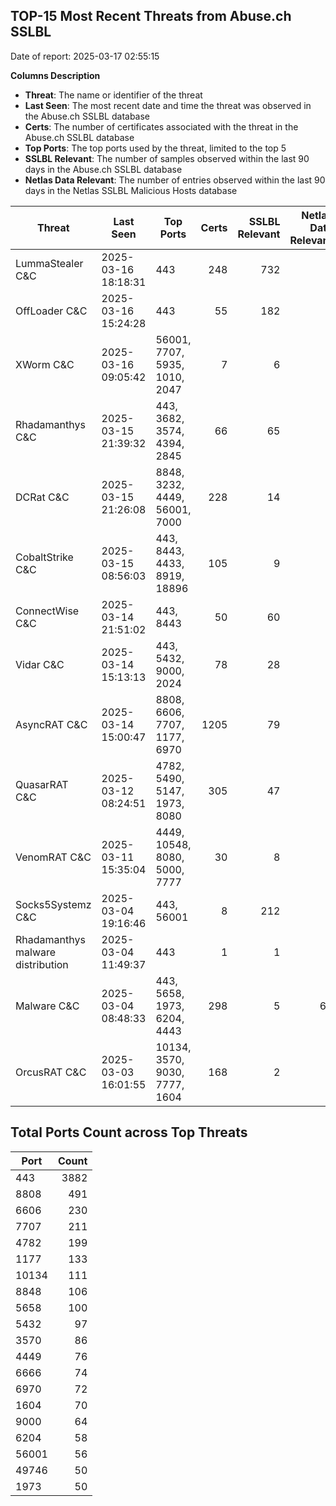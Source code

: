 ## TOP-15 Most Recent Threats from Abuse.ch SSLBL
Date of report: 2025-03-17 02:55:15

**Columns Description**
- **Threat**: The name or identifier of the threat
- **Last Seen**: The most recent date and time the threat was observed in the Abuse.ch SSLBL database
- **Certs**: The number of certificates associated with the threat in the Abuse.ch SSLBL database
- **Top Ports**: The top ports used by the threat, limited to the top 5
- **SSLBL Relevant**: The number of samples observed within the last 90 days in the Abuse.ch SSLBL database
- **Netlas Data Relevant**: The number of entries observed within the last 90 days in the Netlas SSLBL Malicious Hosts database



| Threat                     | Last Seen           | Top Ports          | Certs        | SSLBL Relevant   | Netlas Data Relevant  |
|----------------------------|---------------------|--------------------|-------------:|-----------------:|----------------------:|
| LummaStealer C&C           | 2025-03-16 18:18:31 | 443 | 248 | 732 | 0 |
| OffLoader C&C              | 2025-03-16 15:24:28 | 443 | 55 | 182 | 1 |
| XWorm C&C                  | 2025-03-16 09:05:42 | 56001, 7707, 5935, 1010, 2047 | 7 | 6 | 0 |
| Rhadamanthys C&C           | 2025-03-15 21:39:32 | 443, 3682, 3574, 4394, 2845 | 66 | 65 | 0 |
| DCRat C&C                  | 2025-03-15 21:26:08 | 8848, 3232, 4449, 56001, 7000 | 228 | 14 | 0 |
| CobaltStrike C&C           | 2025-03-15 08:56:03 | 443, 8443, 4433, 8919, 18896 | 105 | 9 | 5 |
| ConnectWise C&C            | 2025-03-14 21:51:02 | 443, 8443 | 50 | 60 | 1 |
| Vidar C&C                  | 2025-03-14 15:13:13 | 443, 5432, 9000, 2024 | 78 | 28 | 5 |
| AsyncRAT C&C               | 2025-03-14 15:00:47 | 8808, 6606, 7707, 1177, 6970 | 1205 | 79 | 0 |
| QuasarRAT C&C              | 2025-03-12 08:24:51 | 4782, 5490, 5147, 1973, 8080 | 305 | 47 | 0 |
| VenomRAT C&C               | 2025-03-11 15:35:04 | 4449, 10548, 8080, 5000, 7777 | 30 | 8 | 0 |
| Socks5Systemz C&C          | 2025-03-04 19:16:46 | 443, 56001 | 8 | 212 | 6 |
| Rhadamanthys malware distribution | 2025-03-04 11:49:37 | 443 | 1 | 1 | 0 |
| Malware C&C                | 2025-03-04 08:48:33 | 443, 5658, 1973, 6204, 4443 | 298 | 5 | 64 |
| OrcusRAT C&C               | 2025-03-03 16:01:55 | 10134, 3570, 9030, 7777, 1604 | 168 | 2 | 0 |

## Total Ports Count across Top Threats
| Port       | Count      |
|------------|-----------:|
| 443 | 3882 |
| 8808 | 491 |
| 6606 | 230 |
| 7707 | 211 |
| 4782 | 199 |
| 1177 | 133 |
| 10134 | 111 |
| 8848 | 106 |
| 5658 | 100 |
| 5432 | 97 |
| 3570 | 86 |
| 4449 | 76 |
| 6666 | 74 |
| 6970 | 72 |
| 1604 | 70 |
| 9000 | 64 |
| 6204 | 58 |
| 56001 | 56 |
| 49746 | 50 |
| 1973 | 50 |